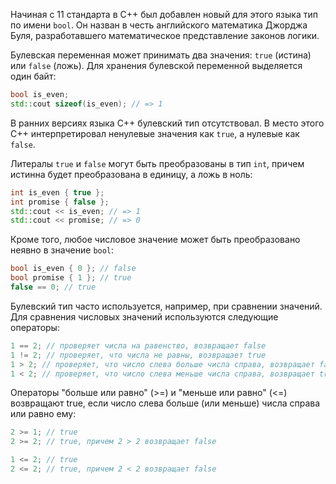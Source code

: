 Начиная с 11 стандарта в С++ был добавлен новый для этого языка тип по имени `bool`. Он назван в честь английского математика Джорджа Буля, разработавшего математическое представление законов логики.

Булевская переменная может принимать два значения: `true` (истина) или `false` (ложь). Для хранения булевской переменной выделяется один байт:

```cpp
bool is_even;
std::cout sizeof(is_even); // => 1
```

В ранних версиях языка С++ булевский тип отсутствовал. В место этого С++ интерпретировал ненулевые значения как `true`, а нулевые как `false`.

Литералы `true` и `false` могут быть преобразованы в тип `int`, причем истинна будет преобразована в единицу, а ложь в ноль:

```cpp
int is_even { true };
int promise { false };
std::cout << is_even; // => 1
std::cout << promise; // => 0
```

Кроме того, любое числовое значение может быть преобразовано неявно в значение `bool`:

```cpp
bool is_even { 0 }; // false
bool promise { 1 }; // true
false == 0; // true
```

Булевский тип часто используется, например, при сравнении значений. Для сравнения числовых значений используются следующие операторы:

```cpp
1 == 2; // проверяет числа на равенство, возвращает false
1 != 2; // проверяет, что числа не равны, возвращает true
1 > 2; // проверяет, что число слева больше числа справа, возвращает false
1 < 2; // проверяет, что число слева меньше числа справа, возвращает true
```

Операторы "больше или равно" (>=) и "меньше или равно" (<=) возвращают true, если число слева больше (или меньше) числа справа или равно ему:

```cpp
2 >= 1; // true
2 >= 2; // true, причем 2 > 2 возвращает false

1 <= 2; // true
2 <= 2; // true, причем 2 < 2 возвращает false
```
